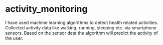 # activity_monitoring

I have used machine learning algorithms to detect health related activities. Collected activity data like walking, running, sleeping etc. via smartphone sensors.
Based on the sensor data the algorithm will predict the activity of the user. 
